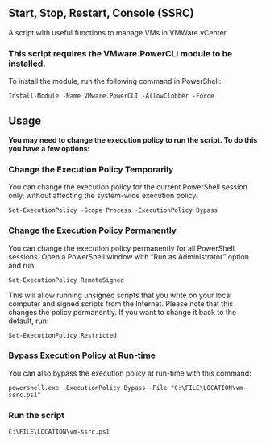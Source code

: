 ## Start, Stop, Restart, Console (SSRC)
A script with useful functions to manage VMs in VMWare vCenter

### This script requires the VMware.PowerCLI module to be installed.

To install the module, run the following command in PowerShell:

``Install-Module -Name VMware.PowerCLI -AllowClobber -Force``

## Usage

**You may need to change the execution policy to run the script. To do this you have a few options:**

### Change the Execution Policy Temporarily

You can change the execution policy for the current PowerShell session only, without affecting the system-wide execution policy:

``Set-ExecutionPolicy -Scope Process -ExecutionPolicy Bypass``

### Change the Execution Policy Permanently

You can change the execution policy permanently for all PowerShell sessions. Open a PowerShell window with “Run as Administrator” option and run:

``Set-ExecutionPolicy RemoteSigned``

This will allow running unsigned scripts that you write on your local computer and signed scripts from the Internet. Please note that this changes the policy permanently. If you want to change it back to the default, run:

``Set-ExecutionPolicy Restricted``

### Bypass Execution Policy at Run-time

You can also bypass the execution policy at run-time with this command:

``powershell.exe -ExecutionPolicy Bypass -File "C:\FILE\LOCATION\vm-ssrc.ps1"``

### Run the script

``C:\FILE\LOCATION\vm-ssrc.ps1``
